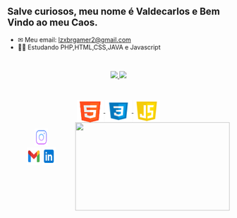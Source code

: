 ##  Salve curiosos, meu nome é Valdecarlos e Bem Vindo ao meu Caos.


- ✉ Meu email: lzxbrgamer2@gmail.com
- 👨‍💻 Estudando PHP,HTML,CSS,JAVA e Javascript

##

<br>

<div align="center">
  <a href="https://github.com/ValdecarlosLZ">
  <img height="140em" src="https://github-readme-stats.vercel.app/api?username=ValdecarlosLZ&show_icons=true&theme=dark&include_all_commits=true&count_private=true"/>
  <img height="140em" src="https://github-readme-stats.vercel.app/api/top-langs/?username=ValdecarlosLZ&layout=compact&langs_count=7&theme=dark"/>
</div>

  ##
<div align="center">
  <div style="display: inline_block"><br>

  <img align="center" alt="html.svg" height="50" width="60" src="https://raw.githubusercontent.com/ValdecarlosLZ/Imagens/main/Html%20logo.png?token=GHSAT0AAAAAACACSKDLTRXFIZRFOJR3M5WGZAR7F3Q">
  <img align="center" alt="CSS.svg" height="50" width="60" src="https://raw.githubusercontent.com/ValdecarlosLZ/Imagens/main/icons8-css3-48.png?token=GHSAT0AAAAAACACSKDLBDZUTTGV3CL3DYCWZAR7JSA">
   <img align="center" alt="javascript.svg" height="50" width="60" src="https://raw.githubusercontent.com/ValdecarlosLZ/Imagens/main/logo-javascript-icon-256.png?token=GHSAT0AAAAAACACSKDLRLZTPPHQIVMNYTY2ZAR7ISQ">
  <img align="right" src="https://c.tenor.com/yC8bymA-_2IAAAAC/meliodas-seven-deadly-sins.gif" height="200" width="350">

</div>
</div>  
  

<div align="center">
   <div style="display: inline_block">

   <p>

   <a href="#" target="_blank"/><img src="https://raw.githubusercontent.com/ValdecarlosLZ/Imagens/main/icons8-instagram-64.png?token=GHSAT0AAAAAACACSKDKLSXOHEUC4VZA62RQZAR7MSQ" target="_blank" height="40" width="30" aling="right"></a>	  
   <a href = "lzxbrgamer2@gmail.com"><img src="https://raw.githubusercontent.com/ValdecarlosLZ/Imagens/main/icons8-gmail-48.png?token=GHSAT0AAAAAACACSKDKONZJUNVOCCPHKS5AZAR7NHA" target=" _blank" height="40" width="30" aling="right"></a>
   <a href="https://www.linkedin.com/in/valdecarlos-henrique-garcia-dos-santos-36403621a/" target="_blank" aling="right"><img src="https://raw.githubusercontent.com/ValdecarlosLZ/Imagens/main/icons8-linkedin-48.png?token=GHSAT0AAAAAACACSKDLQKYBL2EV77YE4AD6ZAR7NVA" target="_blank" height="40" width="30"></a>


   </p>





  </div>
</div>

##
